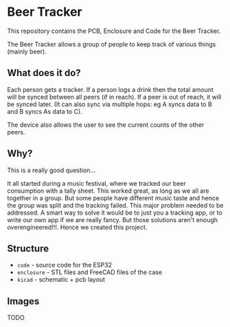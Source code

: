 # Beer Tracker

This repository contains the PCB, Enclosure and Code for the Beer Tracker.

The Beer Tracker allows a group of people to keep track of
various things (mainly beer).

## What does it do?

Each person gets a tracker. If a person logs a drink then the
total amount will be synced between all peers (if in reach).
If a peer is out of reach, it will be synced later. (It can
also sync via multiple hops: eg A syncs data to B and B syncs
As data to C).

The device also allows the user to see the current counts of
the other peers.

## Why?

This is a really good question...

It all started during a music festival, where we tracked our
beer consumption with a tally sheet. This worked great, as
long as we all are together in a group. But some people have
different music taste and hence the group was split and the
tracking failed. This major problem needed to be addressed. A
smart way to solve it would be to just you a tracking app, or
to write our own app if we are really fancy. But those
solutions aren't enough overengineered!!!. Hence we created
this project.

## Structure

- `code` - source code for the ESP32
- `enclosure` - STL files and FreeCAD files of the case
- `kicad` - schematic + pcb layout


## Images

TODO
